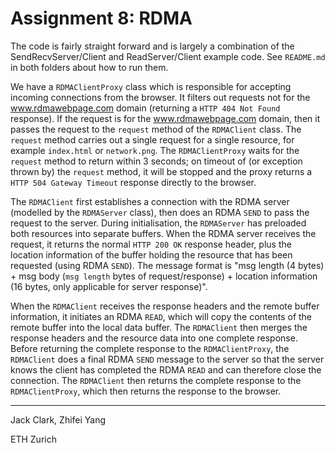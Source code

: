# Assignment 8: RDMA

The code is fairly straight forward and is largely a combination of the SendRecvServer/Client and ReadServer/Client example code. See `README.md` in both folders about how to run them.

We have a `RDMAClientProxy` class which is responsible for accepting incoming connections from the browser. It filters out requests not for the www.rdmawebpage.com domain (returning a `HTTP 404 Not Found` response). If the request is for the www.rdmawebpage.com domain, then it passes the request to the `request` method of the `RDMAClient` class. The `request` method carries out a single request for a single resource, for example `index.html` or `network.png`. The `RDMAClientProxy` waits for the `request` method to return within 3 seconds; on timeout of (or exception thrown by) the `request` method, it will be stopped and the proxy returns a `HTTP 504 Gateway Timeout` response directly to the browser.

The `RDMAClient` first establishes a connection with the RDMA server (modelled by the `RDMAServer` class), then does an RDMA `SEND` to pass the request to the server. During initialisation, the `RDMAServer` has preloaded both resources into separate buffers. When the RDMA server receives the request, it returns the normal `HTTP 200 OK` response header, plus the location information of the buffer holding the resource that has been requested (using RDMA `SEND`). The message format is "msg length (4 bytes) + msg body (`msg length` bytes of request/response) + location information (16 bytes, only applicable for server response)".

When the `RDMAClient` receives the response headers and the remote buffer information, it initiates an RDMA `READ`, which will copy the contents of the remote buffer into the local data buffer. The `RDMAClient` then merges the response headers and the resource data into one complete response. Before returning the complete response to the `RDMAClientProxy`, the `RDMAClient` does a final RDMA `SEND` message to the server so that the server knows the client has completed the RDMA `READ` and can therefore close the connection. The `RDMAClient` then returns the complete response to the `RDMAClientProxy`, which then returns the response to the browser.

---
Jack Clark, Zhifei Yang

ETH Zurich
